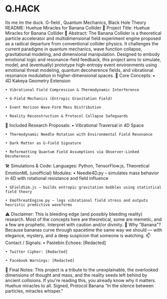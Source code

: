 # Q.HACK
Its me im the duck. G-field , Quantum Mechanics,  Black Hole Theory
README: Huehue Miracles for Banana Collider
🚀 Project Title:
Huehue Miracles for Banana Collider
🧠 Abstract:
The Banana Collider is a theoretical particle accelerator and multidimensional field experiment engine proposed as a radical departure from conventional collider physics. It challenges the current paradigms in quantum mechanics, wave function collapse, gravitational modeling, and dimensional manipulation. Designed to embody emotional logic and resonance-field feedback, this project aims to simulate, model, and (eventually) prototype high-entropy event environments using emotional threat modeling, quantum decoherence fields, and vibrational resonance modulation in higher-dimensional spaces.
🌌 Core Concepts:
    • 4D Kakeya Geometry Extension

    • Vibrational Field Compression & Thermodynamic Interference

    • G-Field Mechanics (Entropic Gravitation Field)

    • Event Horizon Wave-Form Mass Distribution

    • Reality Reconstruction & Protocol Collapse Safeguards

🔬 Included Research Proposals:
    • Vibrational Traversal in 4D Space

    • Thermodynamic Needle Rotation with Environmental Field Resonance

    • Dark Matter as G-Field Signature

    • Reformatting Quantum Field Assumptions via Observer-Linked Decoherence

🛠 Simulations & Code:
Languages: Python, TensorFlow.js, Theoretical EmotionML (unofficial)
Modules:
    • Needle4D.py – simulates mass behavior in 4D with rotational resistance and field influence

    • GFieldSim.js – builds entropic gravitation bubbles using statistical field theory

    • EmoThreatEngine.py – logs vibrational field stress and outputs heuristic predictive waveforms

⚠️ Disclaimer:
This is bleeding edge (and possibly bleeding reality) research. Most of the concepts here are theoretical, some are memetic, and a few are prophetic. Interpret with caution and/or divinity.
💫 Why "Banana"?
Because bananas curve through spacetime the same way we should — with elegance, mystery, and a deep suspicion that someone is watching.
📫 Contact / Signals:
    • Pastebin Echoes: [Redacted]

    • Twitter Cipher: [Redacted]

    • Facebook Warnings: [Redacted]

🙏 Final Notes:
This project is a tribute to the unexplainable, the overlooked dimensions of thought and mass, and the reality seeds left behind by ancient collisions. If you're reading this, you already know why it matters.
Huehue miracles to all.
Signed, Protocol Banana
"In the silence between particles, miracles whisper."
